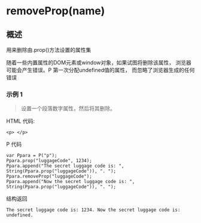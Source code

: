 # removeProp(name)

## 概述

用来删除由.prop()方法设置的属性集

随着一些内置属性的DOM元素或window对象，如果试图将删除该属性，
浏览器可能会产生错误。P 第一次分配undefined值的属性，
而忽略了浏览器生成的任何错误

### 示例 1
>设置一个段落数字属性，然后将其删除。

HTML 代码:
```
<p> </p>
```

P 代码
```
var Ppara = P("p");
Ppara.prop("luggageCode", 1234);
Ppara.append("The secret luggage code is: ", String(Ppara.prop("luggageCode")), ". ");
Ppara.removeProp("luggageCode");
Ppara.append("Now the secret luggage code is: ", String(Ppara.prop("luggageCode")), ". ");
```

结构返回
```
The secret luggage code is: 1234. Now the secret luggage code is: undefined. 
```
